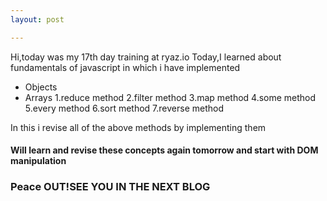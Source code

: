 ```yaml
---
layout: post

---
```

Hi,today was my 17th day training at ryaz.io 
Today,I learned about fundamentals of javascript in which i have implemented
* Objects
* Arrays
 1.reduce method
 2.filter method
 3.map method
 4.some method
 5.every method
 6.sort method
 7.reverse method

 In this i revise all of the above methods by implementing them

 #### Will learn and revise these concepts again tomorrow and start with DOM manipulation
### Peace OUT!SEE YOU IN THE NEXT BLOG
